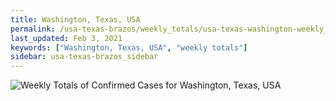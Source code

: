 ```yaml
---
title: Washington, Texas, USA
permalink: /usa-texas-brazos/weekly_totals/usa-texas-washington-weekly_totals.html
last_updated: Feb 3, 2021
keywords: ["Washington, Texas, USA", "weekly totals"]
sidebar: usa-texas-brazos_sidebar
---
```


![Weekly Totals of Confirmed Cases for Washington, Texas, USA](/covid_tracker/images/graphs/usa-texas-washington-weekly_totals_graph.png)
